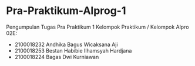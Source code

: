 # Pra-Praktikum-Alprog-1
Pengumpulan Tugas Pra Praktikum 1
Kelompok Praktikum / Kelompok Alpro 02E:
- 2100018232 Andhika Bagus Wicaksana Aji
- 2100018253 Bestan Habibie Ilhamsyah Hardjana
- 2100018224 Bagas Dwi Kurniawan
